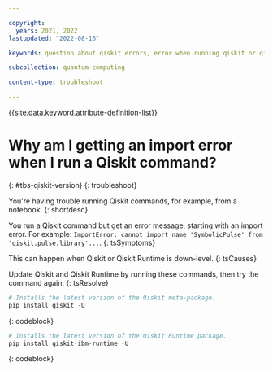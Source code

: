 ```yaml
---

copyright:
  years: 2021, 2022
lastupdated: "2022-08-16"

keywords: question about qiskit errors, error when running qiskit or qiskit runtime commands

subcollection: quantum-computing

content-type: troubleshoot

---
```


{{site.data.keyword.attribute-definition-list}}

# Why am I getting an import error when I run a Qiskit command?
{: #tbs-qiskit-version}
{: troubleshoot}

You're having trouble running Qiskit commands, for example, from a notebook.
{: shortdesc}

You run a Qiskit command but get an error message, starting with an import error.  For example: `ImportError: cannot import name 'SymbolicPulse' from 'qiskit.pulse.library'...`.
{: tsSymptoms}

This can happen when Qiskit or Qiskit Runtime is down-level.
{: tsCauses}

Update Qiskit and Qiskit Runtime by running these commands, then try the command again:
{: tsResolve}

```Python
# Installs the latest version of the Qiskit meta-package.
pip install qiskit -U
```
{: codeblock}

```Python
# Installs the latest version of the Qiskit Runtime package.
pip install qiskit-ibm-runtime -U
```
{: codeblock}
